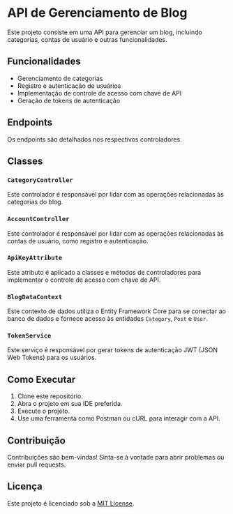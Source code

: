 # API de Gerenciamento de Blog

Este projeto consiste em uma API para gerenciar um blog, incluindo categorias, contas de usuário e outras funcionalidades.

## Funcionalidades

- Gerenciamento de categorias
- Registro e autenticação de usuários
- Implementação de controle de acesso com chave de API
- Geração de tokens de autenticação

## Endpoints

Os endpoints são detalhados nos respectivos controladores.

## Classes

### `CategoryController`

Este controlador é responsável por lidar com as operações relacionadas às categorias do blog.

### `AccountController`

Este controlador é responsável por lidar com as operações relacionadas às contas de usuário, como registro e autenticação.

### `ApiKeyAttribute`

Este atributo é aplicado a classes e métodos de controladores para implementar o controle de acesso com chave de API.

### `BlogDataContext`

Este contexto de dados utiliza o Entity Framework Core para se conectar ao banco de dados e fornece acesso às entidades `Category`, `Post` e `User`.

### `TokenService`

Este serviço é responsável por gerar tokens de autenticação JWT (JSON Web Tokens) para os usuários.

## Como Executar

1. Clone este repositório.
2. Abra o projeto em sua IDE preferida.
3. Execute o projeto.
4. Use uma ferramenta como Postman ou cURL para interagir com a API.

## Contribuição

Contribuições são bem-vindas! Sinta-se à vontade para abrir problemas ou enviar pull requests.

## Licença

Este projeto é licenciado sob a [MIT License](https://opensource.org/licenses/MIT).
